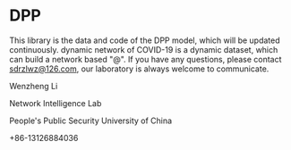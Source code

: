 # DPP
This library is the data and code of the DPP model, which will be updated continuously.
dynamic network of COVID-19 is a dynamic dataset, which can build a network based "@".
If you have any questions, please contact sdrzlwz@126.com, our laboratory is always welcome to communicate.

Wenzheng Li

Network Intelligence Lab

People's Public Security University of China

+86-13126884036
